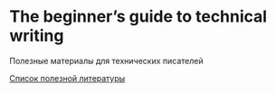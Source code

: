# The beginner’s guide to technical writing

Полезные материалы для технических писателей

[Список полезной литературы](bibliography.md)
